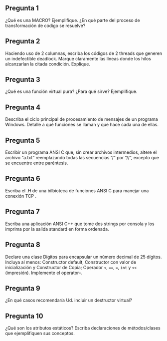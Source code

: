 ## Pregunta 1

¿Qué es una MACRO? Ejemplifique. ¿En qué parte del proceso de transformación de código se resuelve?

## Pregunta 2
Haciendo uso de 2 columnas, escriba los códigos de 2 threads que generen un indefectible deadlock. Marque claramente las líneas donde los hilos alcanzarían la citada condición. Explique.

## Pregunta 3
¿Qué es una función virtual pura? ¿Para qué sirve? Ejemplifique.

## Pregunta 4
Describa el ciclo principal de procesamiento de mensajes de un programa Windows. Detalle a qué funciones se llaman y que hace cada una de ellas.

## Pregunta 5
Escribir un programa ANSI C que, sin crear archivos intermedios, altere el archivo “a.txt” reemplazando todas las secuencias “/” por “//”, excepto que se encuentre entre paréntesis.

## Pregunta 6
Escriba el .H de una bilbioteca de funciones ANSI C para manejar una conexión TCP .

## Pregunta 7
Escriba una aplicación ANSI C++ que tome dos strings por consola y los imprima por la salida standard en forma ordenada.

## Pregunta 8
Declare una clase Digitos para encapsular un número decimal de 25 dígitos. Incluya al menos: Constructor default, Constructor con valor de inicialización y Constructor de Copia; Operador ``<``, ``==``, ``=``, ``int`` y ``<<`` (impresión). Implemente el operator``+``.

## Pregunta 9
¿En qué casos recomendaría Ud. incluir un destructor virtual?

## Pregunta 10
¿Qué son los atributos estáticos? Escriba declaraciones de métodos/clases que ejemplifiquen sus conceptos.

